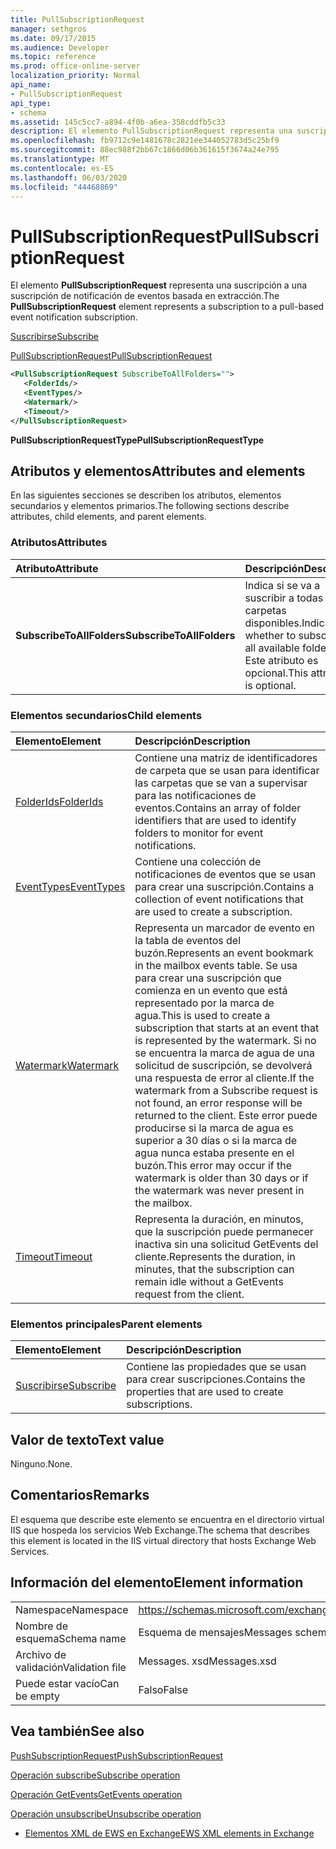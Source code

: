 ```yaml
---
title: PullSubscriptionRequest
manager: sethgros
ms.date: 09/17/2015
ms.audience: Developer
ms.topic: reference
ms.prod: office-online-server
localization_priority: Normal
api_name:
- PullSubscriptionRequest
api_type:
- schema
ms.assetid: 145c5cc7-a894-4f0b-a6ea-358cddfb5c33
description: El elemento PullSubscriptionRequest representa una suscripción a una suscripción de notificación de eventos basada en extracción.
ms.openlocfilehash: fb9712c9e1481678c2821ee344052783d5c25bf9
ms.sourcegitcommit: 88ec988f2bb67c1866d06b361615f3674a24e795
ms.translationtype: MT
ms.contentlocale: es-ES
ms.lasthandoff: 06/03/2020
ms.locfileid: "44468869"
---
```

# <a name="pullsubscriptionrequest"></a><span data-ttu-id="5cfc3-103">PullSubscriptionRequest</span><span class="sxs-lookup"><span data-stu-id="5cfc3-103">PullSubscriptionRequest</span></span>

<span data-ttu-id="5cfc3-104">El elemento **PullSubscriptionRequest** representa una suscripción a una suscripción de notificación de eventos basada en extracción.</span><span class="sxs-lookup"><span data-stu-id="5cfc3-104">The **PullSubscriptionRequest** element represents a subscription to a pull-based event notification subscription.</span></span> 
  
[<span data-ttu-id="5cfc3-105">Suscribirse</span><span class="sxs-lookup"><span data-stu-id="5cfc3-105">Subscribe</span></span>](subscribe.md)
  
[<span data-ttu-id="5cfc3-106">PullSubscriptionRequest</span><span class="sxs-lookup"><span data-stu-id="5cfc3-106">PullSubscriptionRequest</span></span>](pullsubscriptionrequest.md)
  
```XML
<PullSubscriptionRequest SubscribeToAllFolders="">
   <FolderIds/>
   <EventTypes/>
   <Watermark/>
   <Timeout/>
</PullSubscriptionRequest>
```

 <span data-ttu-id="5cfc3-107">**PullSubscriptionRequestType**</span><span class="sxs-lookup"><span data-stu-id="5cfc3-107">**PullSubscriptionRequestType**</span></span>
## <a name="attributes-and-elements"></a><span data-ttu-id="5cfc3-108">Atributos y elementos</span><span class="sxs-lookup"><span data-stu-id="5cfc3-108">Attributes and elements</span></span>

<span data-ttu-id="5cfc3-109">En las siguientes secciones se describen los atributos, elementos secundarios y elementos primarios.</span><span class="sxs-lookup"><span data-stu-id="5cfc3-109">The following sections describe attributes, child elements, and parent elements.</span></span>
  
### <a name="attributes"></a><span data-ttu-id="5cfc3-110">Atributos</span><span class="sxs-lookup"><span data-stu-id="5cfc3-110">Attributes</span></span>

|<span data-ttu-id="5cfc3-111">**Atributo**</span><span class="sxs-lookup"><span data-stu-id="5cfc3-111">**Attribute**</span></span>|<span data-ttu-id="5cfc3-112">**Descripción**</span><span class="sxs-lookup"><span data-stu-id="5cfc3-112">**Description**</span></span>|
|:-----|:-----|
|<span data-ttu-id="5cfc3-113">**SubscribeToAllFolders**</span><span class="sxs-lookup"><span data-stu-id="5cfc3-113">**SubscribeToAllFolders**</span></span> <br/> |<span data-ttu-id="5cfc3-114">Indica si se va a suscribir a todas las carpetas disponibles.</span><span class="sxs-lookup"><span data-stu-id="5cfc3-114">Indicates whether to subscribe to all available folders.</span></span> <span data-ttu-id="5cfc3-115">Este atributo es opcional.</span><span class="sxs-lookup"><span data-stu-id="5cfc3-115">This attribute is optional.</span></span>  <br/> |
   
### <a name="child-elements"></a><span data-ttu-id="5cfc3-116">Elementos secundarios</span><span class="sxs-lookup"><span data-stu-id="5cfc3-116">Child elements</span></span>

|<span data-ttu-id="5cfc3-117">**Elemento**</span><span class="sxs-lookup"><span data-stu-id="5cfc3-117">**Element**</span></span>|<span data-ttu-id="5cfc3-118">**Descripción**</span><span class="sxs-lookup"><span data-stu-id="5cfc3-118">**Description**</span></span>|
|:-----|:-----|
|[<span data-ttu-id="5cfc3-119">FolderIds</span><span class="sxs-lookup"><span data-stu-id="5cfc3-119">FolderIds</span></span>](folderids.md) <br/> |<span data-ttu-id="5cfc3-120">Contiene una matriz de identificadores de carpeta que se usan para identificar las carpetas que se van a supervisar para las notificaciones de eventos.</span><span class="sxs-lookup"><span data-stu-id="5cfc3-120">Contains an array of folder identifiers that are used to identify folders to monitor for event notifications.</span></span>  <br/> |
|[<span data-ttu-id="5cfc3-121">EventTypes</span><span class="sxs-lookup"><span data-stu-id="5cfc3-121">EventTypes</span></span>](eventtypes.md) <br/> |<span data-ttu-id="5cfc3-122">Contiene una colección de notificaciones de eventos que se usan para crear una suscripción.</span><span class="sxs-lookup"><span data-stu-id="5cfc3-122">Contains a collection of event notifications that are used to create a subscription.</span></span>  <br/> |
|[<span data-ttu-id="5cfc3-123">Watermark</span><span class="sxs-lookup"><span data-stu-id="5cfc3-123">Watermark</span></span>](watermark.md) <br/> |<span data-ttu-id="5cfc3-124">Representa un marcador de evento en la tabla de eventos del buzón.</span><span class="sxs-lookup"><span data-stu-id="5cfc3-124">Represents an event bookmark in the mailbox events table.</span></span> <span data-ttu-id="5cfc3-125">Se usa para crear una suscripción que comienza en un evento que está representado por la marca de agua.</span><span class="sxs-lookup"><span data-stu-id="5cfc3-125">This is used to create a subscription that starts at an event that is represented by the watermark.</span></span> <span data-ttu-id="5cfc3-126">Si no se encuentra la marca de agua de una solicitud de suscripción, se devolverá una respuesta de error al cliente.</span><span class="sxs-lookup"><span data-stu-id="5cfc3-126">If the watermark from a Subscribe request is not found, an error response will be returned to the client.</span></span> <span data-ttu-id="5cfc3-127">Este error puede producirse si la marca de agua es superior a 30 días o si la marca de agua nunca estaba presente en el buzón.</span><span class="sxs-lookup"><span data-stu-id="5cfc3-127">This error may occur if the watermark is older than 30 days or if the watermark was never present in the mailbox.</span></span>  <br/> |
|[<span data-ttu-id="5cfc3-128">Timeout</span><span class="sxs-lookup"><span data-stu-id="5cfc3-128">Timeout</span></span>](timeout.md) <br/> |<span data-ttu-id="5cfc3-129">Representa la duración, en minutos, que la suscripción puede permanecer inactiva sin una solicitud GetEvents del cliente.</span><span class="sxs-lookup"><span data-stu-id="5cfc3-129">Represents the duration, in minutes, that the subscription can remain idle without a GetEvents request from the client.</span></span>  <br/> |
   
### <a name="parent-elements"></a><span data-ttu-id="5cfc3-130">Elementos principales</span><span class="sxs-lookup"><span data-stu-id="5cfc3-130">Parent elements</span></span>

|<span data-ttu-id="5cfc3-131">**Elemento**</span><span class="sxs-lookup"><span data-stu-id="5cfc3-131">**Element**</span></span>|<span data-ttu-id="5cfc3-132">**Descripción**</span><span class="sxs-lookup"><span data-stu-id="5cfc3-132">**Description**</span></span>|
|:-----|:-----|
|[<span data-ttu-id="5cfc3-133">Suscribirse</span><span class="sxs-lookup"><span data-stu-id="5cfc3-133">Subscribe</span></span>](subscribe.md) <br/> |<span data-ttu-id="5cfc3-134">Contiene las propiedades que se usan para crear suscripciones.</span><span class="sxs-lookup"><span data-stu-id="5cfc3-134">Contains the properties that are used to create subscriptions.</span></span>  <br/> |
   
## <a name="text-value"></a><span data-ttu-id="5cfc3-135">Valor de texto</span><span class="sxs-lookup"><span data-stu-id="5cfc3-135">Text value</span></span>

<span data-ttu-id="5cfc3-136">Ninguno.</span><span class="sxs-lookup"><span data-stu-id="5cfc3-136">None.</span></span>
  
## <a name="remarks"></a><span data-ttu-id="5cfc3-137">Comentarios</span><span class="sxs-lookup"><span data-stu-id="5cfc3-137">Remarks</span></span>

<span data-ttu-id="5cfc3-138">El esquema que describe este elemento se encuentra en el directorio virtual IIS que hospeda los servicios Web Exchange.</span><span class="sxs-lookup"><span data-stu-id="5cfc3-138">The schema that describes this element is located in the IIS virtual directory that hosts Exchange Web Services.</span></span>
  
## <a name="element-information"></a><span data-ttu-id="5cfc3-139">Información del elemento</span><span class="sxs-lookup"><span data-stu-id="5cfc3-139">Element information</span></span>

|||
|:-----|:-----|
|<span data-ttu-id="5cfc3-140">Namespace</span><span class="sxs-lookup"><span data-stu-id="5cfc3-140">Namespace</span></span>  <br/> |https://schemas.microsoft.com/exchange/services/2006/messages  <br/> |
|<span data-ttu-id="5cfc3-141">Nombre de esquema</span><span class="sxs-lookup"><span data-stu-id="5cfc3-141">Schema name</span></span>  <br/> |<span data-ttu-id="5cfc3-142">Esquema de mensajes</span><span class="sxs-lookup"><span data-stu-id="5cfc3-142">Messages schema</span></span>  <br/> |
|<span data-ttu-id="5cfc3-143">Archivo de validación</span><span class="sxs-lookup"><span data-stu-id="5cfc3-143">Validation file</span></span>  <br/> |<span data-ttu-id="5cfc3-144">Messages. xsd</span><span class="sxs-lookup"><span data-stu-id="5cfc3-144">Messages.xsd</span></span>  <br/> |
|<span data-ttu-id="5cfc3-145">Puede estar vacío</span><span class="sxs-lookup"><span data-stu-id="5cfc3-145">Can be empty</span></span>  <br/> |<span data-ttu-id="5cfc3-146">Falso</span><span class="sxs-lookup"><span data-stu-id="5cfc3-146">False</span></span>  <br/> |
   
## <a name="see-also"></a><span data-ttu-id="5cfc3-147">Vea también</span><span class="sxs-lookup"><span data-stu-id="5cfc3-147">See also</span></span>



[<span data-ttu-id="5cfc3-148">PushSubscriptionRequest</span><span class="sxs-lookup"><span data-stu-id="5cfc3-148">PushSubscriptionRequest</span></span>](pushsubscriptionrequest.md)
  
[<span data-ttu-id="5cfc3-149">Operación subscribe</span><span class="sxs-lookup"><span data-stu-id="5cfc3-149">Subscribe operation</span></span>](subscribe-operation.md)
  
[<span data-ttu-id="5cfc3-150">Operación GetEvents</span><span class="sxs-lookup"><span data-stu-id="5cfc3-150">GetEvents operation</span></span>](getevents-operation.md)
  
[<span data-ttu-id="5cfc3-151">Operación unsubscribe</span><span class="sxs-lookup"><span data-stu-id="5cfc3-151">Unsubscribe operation</span></span>](unsubscribe-operation.md)


- [<span data-ttu-id="5cfc3-152">Elementos XML de EWS en Exchange</span><span class="sxs-lookup"><span data-stu-id="5cfc3-152">EWS XML elements in Exchange</span></span>](ews-xml-elements-in-exchange.md)

